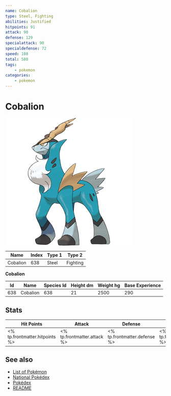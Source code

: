 ```yaml
---
name: Cobalion
type: Steel, Fighting
abilities: Justified
hitpoints: 91
attack: 90
defense: 129
specialattack: 90
specialdefense: 72
speed: 108
total: 580
tags:
    - pokemon
categories:
    - pokemon
---
```


# Cobalion


![Cobalion](images/638.png)

| **Name** | **Index** | **Type 1** | **Type 2** |
|----|----|----|----|
| Cobalion | 638 | Steel | Fighting  |

**Cobalion** 




| **Id** | **Name** | **Species Id** | **Height dm** | **Weight hg** | **Base Experience** |
|--------|----------|----------------|------------|------------|---------------------|
| 638 | Cobalion | 638 | 21 | 2500 | 290 |



## Stats

| **Hit Points** | **Attack** | **Defense** | **Special Attack** | **Special Defense** | **Speed** | **Total** |
|----------------|------------|-------------|--------------------|---------------------|-----------|-----------|
| <% tp.frontmatter.hitpoints %> | <% tp.frontmatter.attack %> | <% tp.frontmatter.defense %> | <% tp.frontmatter.specialattack %> | <% tp.frontmatter.specialdefense %> | <% tp.frontmatter.speed %> | <% tp.frontmatter.total %> |

## See also

- [List of Pokémon](../pokemon.md)
- [National Pokédex](../national_pokedex.md)
- [Pokédex](../pokedex.md)
- [README](../README.md)
